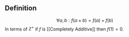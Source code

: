 ## Definition
$$\forall a, b : f(a \times b) = f(a) + f(b)$$
In terms of $\mathbb{Z}^+$ if $f$ is [[Completely Additive]] then $f(1) = 0$.